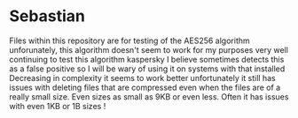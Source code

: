 # Sebastian
Files within this repository are for testing of the AES256 algorithm
unforunately, this algorithm doesn't seem to work for my purposes very well
continuing to test this algorithm 
kaspersky I believe sometimes detects this as a false positive
so I will be wary of using it on systems with that installed
Decreasing in complexity it seems to work better
unfortunately it still has issues with 
deleting files that are compressed
even when the files are of a really small
size. Even sizes as small as
9KB or even less. Often it has issues with even
1KB or 
1B sizes
!
